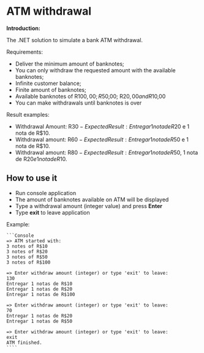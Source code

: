 # ATM withdrawal

**Introduction:**

The .NET solution to simulate a bank ATM withdrawal. 

Requirements: 
 - Deliver the minimum amount of banknotes; 
 - You can only withdraw the requested amount with the available banknotes; 
 - Infinite customer balance; 
 - Finite amount of banknotes; 
 - Available banknotes of R$100,00; R$50,00; R$20,00 and R$10,00 
 - You can make withdrawals until banknotes is over
 
 Result examples: 
 - Withdrawal Amount: R$30 - Expected Result: Entregar 1 nota de R$20 e 1 nota de R$10. 
 - Withdrawal amount: R$60 - Expected Result: Entregar 1 nota de R$50 e 1 nota de R$10. 
 - Withdrawal amount: R$80 - Expected Result: Entregar 1 nota de R$50, 1 nota de R$20 e 1 nota de R$10.



## How to use it 

 - Run console application
 - The amount of banknotes available on ATM will be displayed
 - Type a withdrawal amount (integer value) and press **Enter**
 - Type **exit** to leave application
 
 Example:
 
	```Console
	=> ATM started with:
	3 notes of R$10
	3 notes of R$20
	3 notes of R$50
	3 notes of R$100

	=> Enter withdraw amount (integer) or type 'exit' to leave:
	130
	Entregar 1 notas de R$10
	Entregar 1 notas de R$20
	Entregar 1 notas de R$100

	=> Enter withdraw amount (integer) or type 'exit' to leave:
	70
	Entregar 1 notas de R$20
	Entregar 1 notas de R$50

	=> Enter withdraw amount (integer) or type 'exit' to leave:
	exit
	ATM finished.
	````
 

